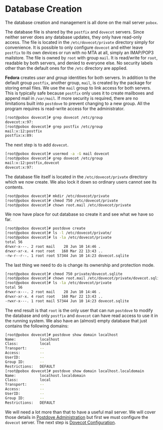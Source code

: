 # Database Creation
The database creation and management is all done on the mail server `pobox`.

The database file is shared by the `postfix` and `dovecot` servers.
Since neither server does any database updates, they only have read-only access.
The file is located in the `/etc/dovecot/private` directory simply for
convenience.
It is possible to only configure `dovecot` and either leave `postfix` to its own
devices or run with no MTA at all, simply an IMAP/POP3 mailstore.
The file is owned by `root` with group `mail`.
It is read/write for `root`, readable by both servers, and denied to everyone else.
No security labels other than the default ones for the `/etc` directory are applied.

**Fedora** creates *user* and *group* identities for both servers.
In addition to the default group `postfix`, another group, `mail`,
is created by the package for storing email files.
We use the `mail` group to link access for both servers.
This is typically safe because `postfix` only uses it to create mailboxes
and append mail in `/var/mail`.
If more security is required, there are no limitations built into `postdove` to
prevent changing to a new group.
All the program requires is read-write access for the administrator.

```bash
[root@pobox dovecot]# grep dovecot /etc/group
dovecot:x:97:
[root@pobox dovecot]# grep postfix /etc/group
mail:x:12:postfix
postfix:x:89:
```
The next step is to add `dovecot`.

```bash
[root@pobox dovecot]# usermod -a -G mail dovecot
[root@pobox dovecot]# grep dovecot /etc/group
mail:x:12:postfix,dovecot
dovecot:x:97:
```
The database file itself is located in the `/etc/dovecot/private` directory which
we now create. We also lock it down so ordinary users cannot see its contents.

```bash
[root@pobox dovecot]# mkdir /etc/dovecot/private
[root@pobox dovecot]# chmod 750 /etc/dovecot/private
[root@pobox dovecot]# chown root.mail /etc/dovecot/private
```
We now have place for out database so create it and see what we have so far.
```bash
[root@pobox dovecot]# postdove create
[root@pobox dovecot]# ls -l /etc/dovecot/private/
[root@pobox dovecot]# ls -la /etc/dovecot/private
total 56
drwxr-x---. 2 root mail    28 Jun 10 14:46 .
drwxr-xr-x. 4 root root   160 Mar 22 13:43 ..
-rw-r--r--. 1 root root 57344 Jun 10 14:23 dovecot.sqlite
```
The last thing we need to do is change its ownership and protection mode.
```bash
[root@pobox dovecot]# chmod 750 private/dovecot.sqlite 
[root@pobox dovecot]# chown root.mail /etc/dovecot/private/dovecot.sqlite 
[root@pobox dovecot]# ls -la /etc/dovecot/private
total 56
drwxr-x---. 2 root mail    28 Jun 10 14:46 .
drwxr-xr-x. 4 root root   160 Mar 22 13:43 ..
-rwxr-x---. 1 root mail 57344 Jun 10 14:23 dovecot.sqlite
```
The end result is that `root` is the only user that can run `postdove`
to modify the database and only `postfix` and `dovecot` can have read
access to use it in the running system.
We also have an (almost) empty database that just contains the following domains:
```bash
[root@pobox dovecot]# postdove show domain localhost
Name:           localhost
Class:          local
Transport:      --
Access:         --
UserID:         --
Group ID:       --
Restrictions:   DEFAULT
[root@pobox dovecot]# postdove show domain localhost.localdomain
Name:           localhost.localdomain
Class:          local
Transport:      --
Access:         --
UserID:         --
Group ID:       --
Restrictions:   DEFAULT
```
We will need a lot more than that to have a useful mail server.
We will cover those details in [Postdove Administration](admin.md) but first
we must configure the `dovecot` server.
The next step is [Dovecot Configuration](dovecot_configuration.md).